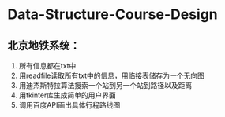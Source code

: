 # Data-Structure-Course-Design
## 北京地铁系统：
1. 所有信息都在txt中
2. 用readfile读取所有txt中的信息，用临接表储存为一个无向图
3. 用迪杰斯特拉算法搜索一个站到另一个站到路径以及距离
4. 用tkinter库生成简单的用户界面
5. 调用百度API画出具体行程路线图
